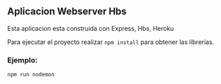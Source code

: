 ## Aplicacion Webserver Hbs

Esta aplicacion esta construida con Express, Hbs, Heroku

Para ejecutar el proyecto realizar ``npm install`` para obtener las librerias.



### Ejemplo:
```
npm run nodemon
```
